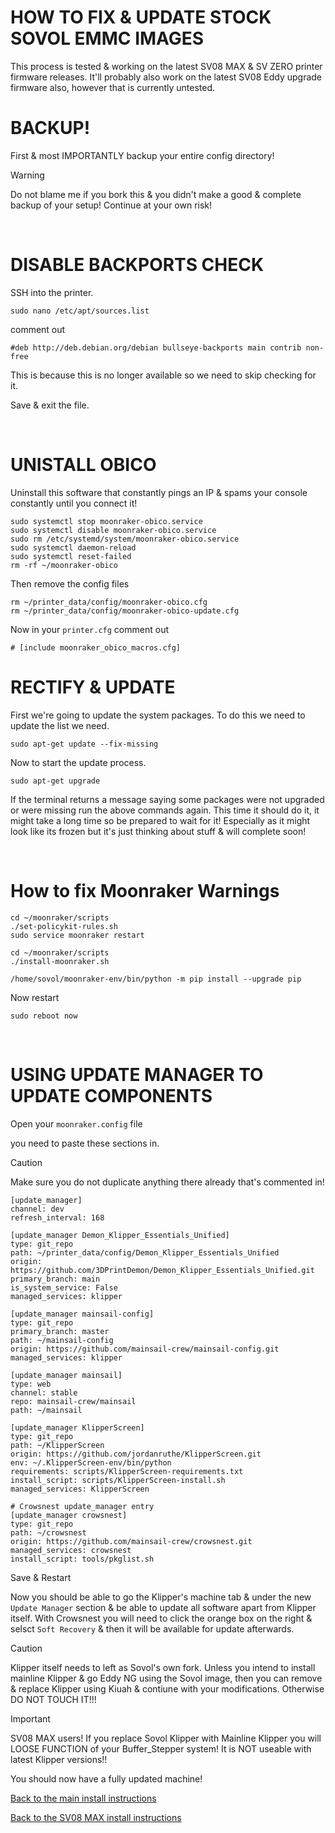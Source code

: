 # HOW TO FIX & UPDATE STOCK SOVOL EMMC IMAGES

This process is tested & working on the latest SV08 MAX & SV ZERO printer firmware releases. It'll probably also work on the latest SV08 Eddy upgrade firmware also, however that is currently untested.


# BACKUP!

First & most IMPORTANTLY backup your entire config directory! 

>[!WARNING]
>Do not blame me if you bork this & you didn't make a good & complete backup of your setup! Continue at your own risk! 

<br>

# DISABLE BACKPORTS CHECK

SSH into the printer.

```
sudo nano /etc/apt/sources.list
```

comment out 

```
#deb http://deb.debian.org/debian bullseye-backports main contrib non-free
```

This is because this is no longer available so we need to skip checking for it.

Save & exit the file.

<br>

# UNISTALL OBICO

Uninstall this software that constantly pings an IP & spams your console constantly until you connect it!

```
sudo systemctl stop moonraker-obico.service
sudo systemctl disable moonraker-obico.service
sudo rm /etc/systemd/system/moonraker-obico.service
sudo systemctl daemon-reload
sudo systemctl reset-failed
rm -rf ~/moonraker-obico
```

Then remove the config files

```
rm ~/printer_data/config/moonraker-obico.cfg
rm ~/printer_data/config/moonraker-obico-update.cfg
```

Now in your `printer.cfg` comment out

```
# [include moonraker_obico_macros.cfg]
```

# RECTIFY & UPDATE

First we're going to update the system packages. To do this we need to update the list we need.

```
sudo apt-get update --fix-missing
```

Now to start the update process.

```
sudo apt-get upgrade
```

If the terminal returns a message saying some packages were not upgraded or were missing run the above commands again. This time it should do it, it might take a long time so be prepared to wait for it! Especially as it might look like its frozen but it's just thinking about stuff & will complete soon!

<br>

# How to fix Moonraker Warnings

```
cd ~/moonraker/scripts
./set-policykit-rules.sh
sudo service moonraker restart
```
```
cd ~/moonraker/scripts
./install-moonraker.sh
```
```
/home/sovol/moonraker-env/bin/python -m pip install --upgrade pip
```

Now restart

```
sudo reboot now
```

<br>

# USING UPDATE MANAGER TO UPDATE COMPONENTS

Open your `moonraker.config` file

you need to paste these sections in. 

>[!CAUTION]
>Make sure you do not duplicate anything there already that's commented in!

```
[update_manager]
channel: dev
refresh_interval: 168

[update_manager Demon_Klipper_Essentials_Unified]
type: git_repo
path: ~/printer_data/config/Demon_Klipper_Essentials_Unified
origin: https://github.com/3DPrintDemon/Demon_Klipper_Essentials_Unified.git
primary_branch: main
is_system_service: False
managed_services: klipper

[update_manager mainsail-config]
type: git_repo
primary_branch: master
path: ~/mainsail-config
origin: https://github.com/mainsail-crew/mainsail-config.git
managed_services: klipper

[update_manager mainsail]
type: web
channel: stable
repo: mainsail-crew/mainsail
path: ~/mainsail

[update_manager KlipperScreen]
type: git_repo
path: ~/KlipperScreen
origin: https://github.com/jordanruthe/KlipperScreen.git
env: ~/.KlipperScreen-env/bin/python
requirements: scripts/KlipperScreen-requirements.txt
install_script: scripts/KlipperScreen-install.sh
managed_services: KlipperScreen

# Crowsnest update_manager entry
[update_manager crowsnest]
type: git_repo
path: ~/crowsnest
origin: https://github.com/mainsail-crew/crowsnest.git
managed_services: crowsnest
install_script: tools/pkglist.sh
```

Save & Restart

Now you should be able to go the Klipper's machine tab & under the new `Update Manager` section & be able to update all software apart from Klipper itself. With Crowsnest you will need to click the orange box on the right & selsct `Soft Recovery` & then it will be available for update afterwards. 

>[!CAUTION]
>Klipper itself needs to left as Sovol's own fork. Unless you intend to install mainline Klipper & go Eddy NG using the Sovol image, then you can remove & replace Klipper using Kiuah & contiune with your modifications.
>Otherwise DO NOT TOUCH IT!!!

>[!IMPORTANT]
>SV08 MAX users! If you replace Sovol Klipper with Mainline Klipper you will LOOSE FUNCTION of your Buffer_Stepper system! It is NOT useable with latest Klipper versions!!


You should now have a fully updated machine!


[Back to the main install instructions](https://github.com/3DPrintDemon/Demon_Klipper_Essentials_Unified/blob/main/Documentation/INSTALL_INSTRUCTIONS/General_Setup_For_All_Printers/INSTALL_INSTRUCTIONS.md)

[Back to the SV08 MAX install instructions](https://github.com/3DPrintDemon/Demon_Klipper_Essentials_Unified/blob/main/Documentation/INSTALL_INSTRUCTIONS/SOVOL_SV08_MAX_SETUP/SV08_MAX_EXTRA_INSTRUCTIONS.md)


